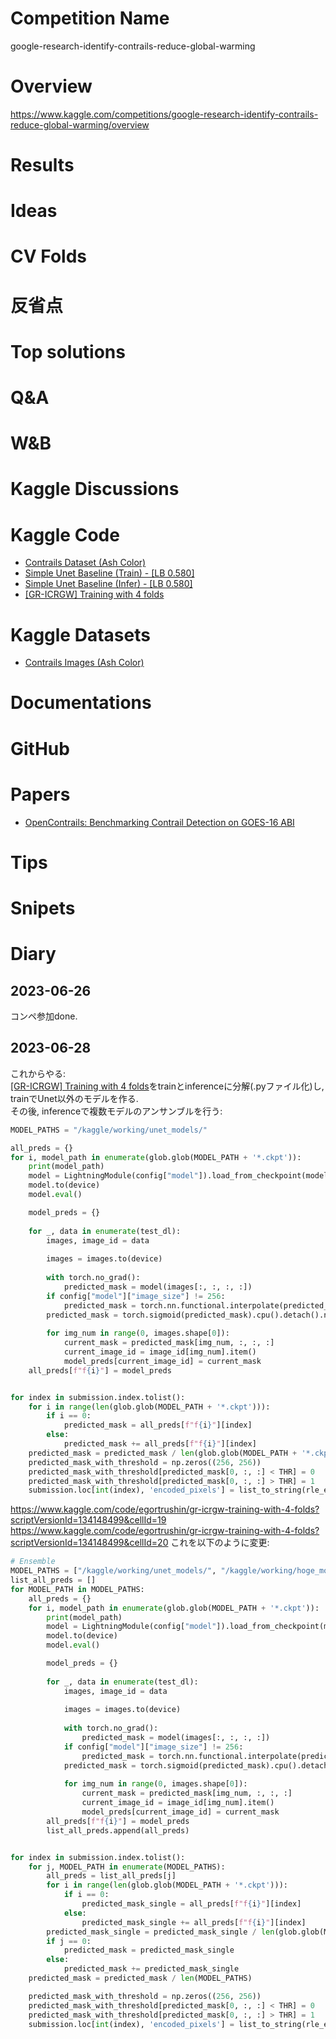 # Competition Name
google-research-identify-contrails-reduce-global-warming

# Overview
https://www.kaggle.com/competitions/google-research-identify-contrails-reduce-global-warming/overview

# Results

# Ideas

# CV Folds

# 反省点

# Top solutions

# Q&A

# W&B

# Kaggle Discussions

# Kaggle Code
- [Contrails Dataset (Ash Color)](https://www.kaggle.com/code/shashwatraman/contrails-dataset-ash-color/notebook)
- [Simple Unet Baseline (Train) - [LB 0.580]](https://www.kaggle.com/code/shashwatraman/simple-unet-baseline-train-lb-0-580/notebook)
- [Simple Unet Baseline (Infer) - [LB 0.580]](https://www.kaggle.com/code/shashwatraman/simple-unet-baseline-infer-lb-0-580/notebook)
- [[GR-ICRGW] Training with 4 folds](https://www.kaggle.com/code/egortrushin/gr-icrgw-training-with-4-folds/notebook)

# Kaggle Datasets
- [Contrails Images (Ash Color)](https://www.kaggle.com/datasets/shashwatraman/contrails-images-ash-color?select=contrails)

# Documentations

# GitHub

# Papers
- [OpenContrails: Benchmarking Contrail Detection on GOES-16 ABI](https://arxiv.org/pdf/2304.02122.pdf)

# Tips

# Snipets

# Diary
## 2023-06-26
コンペ参加done.

## 2023-06-28
これからやる:<br>
[[GR-ICRGW] Training with 4 folds](https://www.kaggle.com/code/egortrushin/gr-icrgw-training-with-4-folds/notebook)をtrainとinferenceに分解(.pyファイル化)し, trainでUnet以外のモデルを作る.<br>
その後, inferenceで複数モデルのアンサンブルを行う:
```python
MODEL_PATHS = "/kaggle/working/unet_models/"

all_preds = {}
for i, model_path in enumerate(glob.glob(MODEL_PATH + '*.ckpt')):
    print(model_path)
    model = LightningModule(config["model"]).load_from_checkpoint(model_path, config=config["model"])
    model.to(device)
    model.eval()

    model_preds = {}
    
    for _, data in enumerate(test_dl):
        images, image_id = data
    
        images = images.to(device)
        
        with torch.no_grad():
            predicted_mask = model(images[:, :, :, :])
        if config["model"]["image_size"] != 256:
            predicted_mask = torch.nn.functional.interpolate(predicted_mask, size=256, mode='bilinear')
        predicted_mask = torch.sigmoid(predicted_mask).cpu().detach().numpy()
                
        for img_num in range(0, images.shape[0]):
            current_mask = predicted_mask[img_num, :, :, :]
            current_image_id = image_id[img_num].item()
            model_preds[current_image_id] = current_mask
    all_preds[f"f{i}"] = model_preds


for index in submission.index.tolist():
    for i in range(len(glob.glob(MODEL_PATH + '*.ckpt'))):
        if i == 0:
            predicted_mask = all_preds[f"f{i}"][index]
        else:
            predicted_mask += all_preds[f"f{i}"][index]
    predicted_mask = predicted_mask / len(glob.glob(MODEL_PATH + '*.ckpt'))
    predicted_mask_with_threshold = np.zeros((256, 256))
    predicted_mask_with_threshold[predicted_mask[0, :, :] < THR] = 0
    predicted_mask_with_threshold[predicted_mask[0, :, :] > THR] = 1
    submission.loc[int(index), 'encoded_pixels'] = list_to_string(rle_encode(predicted_mask_with_threshold))
```
https://www.kaggle.com/code/egortrushin/gr-icrgw-training-with-4-folds?scriptVersionId=134148499&cellId=19
https://www.kaggle.com/code/egortrushin/gr-icrgw-training-with-4-folds?scriptVersionId=134148499&cellId=20
これを以下のように変更:
```python
# Ensemble
MODEL_PATHS = ["/kaggle/working/unet_models/", "/kaggle/working/hoge_models/", ...]
list_all_preds = []
for MODEL_PATH in MODEL_PATHS:
    all_preds = {}
    for i, model_path in enumerate(glob.glob(MODEL_PATH + '*.ckpt')):
        print(model_path)
        model = LightningModule(config["model"]).load_from_checkpoint(model_path, config=config["model"])
        model.to(device)
        model.eval()

        model_preds = {}
        
        for _, data in enumerate(test_dl):
            images, image_id = data
        
            images = images.to(device)
            
            with torch.no_grad():
                predicted_mask = model(images[:, :, :, :])
            if config["model"]["image_size"] != 256:
                predicted_mask = torch.nn.functional.interpolate(predicted_mask, size=256, mode='bilinear')
            predicted_mask = torch.sigmoid(predicted_mask).cpu().detach().numpy()
                    
            for img_num in range(0, images.shape[0]):
                current_mask = predicted_mask[img_num, :, :, :]
                current_image_id = image_id[img_num].item()
                model_preds[current_image_id] = current_mask
        all_preds[f"f{i}"] = model_preds
        list_all_preds.append(all_preds)


for index in submission.index.tolist():
    for j, MODEL_PATH in enumerate(MODEL_PATHS):
        all_preds = list_all_preds[j]
        for i in range(len(glob.glob(MODEL_PATH + '*.ckpt'))):
            if i == 0:
                predicted_mask_single = all_preds[f"f{i}"][index]
            else:
                predicted_mask_single += all_preds[f"f{i}"][index]
        predicted_mask_single = predicted_mask_single / len(glob.glob(MODEL_PATH + '*.ckpt'))
        if j == 0:
            predicted_mask = predicted_mask_single
        else:
            predicted_mask += predicted_mask_single
    predicted_mask = predicted_mask / len(MODEL_PATHS)

    predicted_mask_with_threshold = np.zeros((256, 256))
    predicted_mask_with_threshold[predicted_mask[0, :, :] < THR] = 0
    predicted_mask_with_threshold[predicted_mask[0, :, :] > THR] = 1
    submission.loc[int(index), 'encoded_pixels'] = list_to_string(rle_encode(predicted_mask_with_threshold))
```